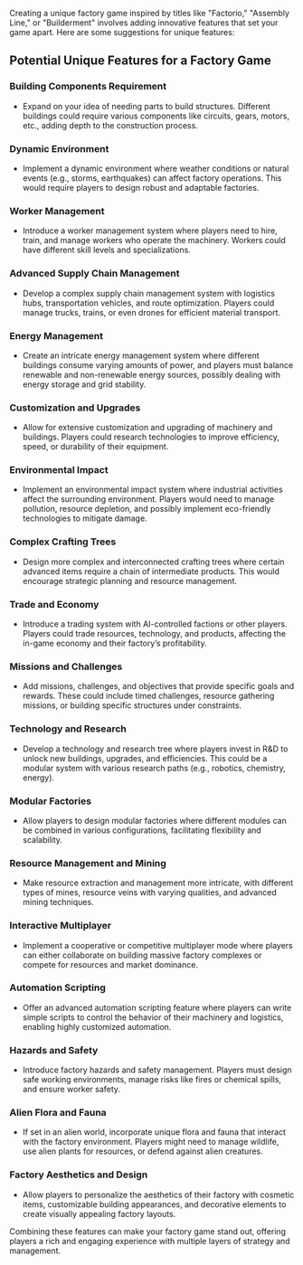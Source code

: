Creating a unique factory game inspired by titles like "Factorio," "Assembly Line," or "Builderment" involves adding innovative features that set your game apart. Here are some suggestions for unique features:

## Potential Unique Features for a Factory Game

### Building Components Requirement
- Expand on your idea of needing parts to build structures. Different buildings could require various components like circuits, gears, motors, etc., adding depth to the construction process.

### Dynamic Environment
- Implement a dynamic environment where weather conditions or natural events (e.g., storms, earthquakes) can affect factory operations. This would require players to design robust and adaptable factories.

### Worker Management
- Introduce a worker management system where players need to hire, train, and manage workers who operate the machinery. Workers could have different skill levels and specializations.

### Advanced Supply Chain Management
- Develop a complex supply chain management system with logistics hubs, transportation vehicles, and route optimization. Players could manage trucks, trains, or even drones for efficient material transport.

### Energy Management
- Create an intricate energy management system where different buildings consume varying amounts of power, and players must balance renewable and non-renewable energy sources, possibly dealing with energy storage and grid stability.

### Customization and Upgrades
- Allow for extensive customization and upgrading of machinery and buildings. Players could research technologies to improve efficiency, speed, or durability of their equipment.

### Environmental Impact
- Implement an environmental impact system where industrial activities affect the surrounding environment. Players would need to manage pollution, resource depletion, and possibly implement eco-friendly technologies to mitigate damage.

### Complex Crafting Trees
- Design more complex and interconnected crafting trees where certain advanced items require a chain of intermediate products. This would encourage strategic planning and resource management.

### Trade and Economy
- Introduce a trading system with AI-controlled factions or other players. Players could trade resources, technology, and products, affecting the in-game economy and their factory’s profitability.

### Missions and Challenges
- Add missions, challenges, and objectives that provide specific goals and rewards. These could include timed challenges, resource gathering missions, or building specific structures under constraints.

### Technology and Research
- Develop a technology and research tree where players invest in R&D to unlock new buildings, upgrades, and efficiencies. This could be a modular system with various research paths (e.g., robotics, chemistry, energy).

### Modular Factories
- Allow players to design modular factories where different modules can be combined in various configurations, facilitating flexibility and scalability.

### Resource Management and Mining
- Make resource extraction and management more intricate, with different types of mines, resource veins with varying qualities, and advanced mining techniques.

### Interactive Multiplayer
- Implement a cooperative or competitive multiplayer mode where players can either collaborate on building massive factory complexes or compete for resources and market dominance.

### Automation Scripting
- Offer an advanced automation scripting feature where players can write simple scripts to control the behavior of their machinery and logistics, enabling highly customized automation.

### Hazards and Safety
- Introduce factory hazards and safety management. Players must design safe working environments, manage risks like fires or chemical spills, and ensure worker safety.

### Alien Flora and Fauna
- If set in an alien world, incorporate unique flora and fauna that interact with the factory environment. Players might need to manage wildlife, use alien plants for resources, or defend against alien creatures.

### Factory Aesthetics and Design
- Allow players to personalize the aesthetics of their factory with cosmetic items, customizable building appearances, and decorative elements to create visually appealing factory layouts.

Combining these features can make your factory game stand out, offering players a rich and engaging experience with multiple layers of strategy and management.
